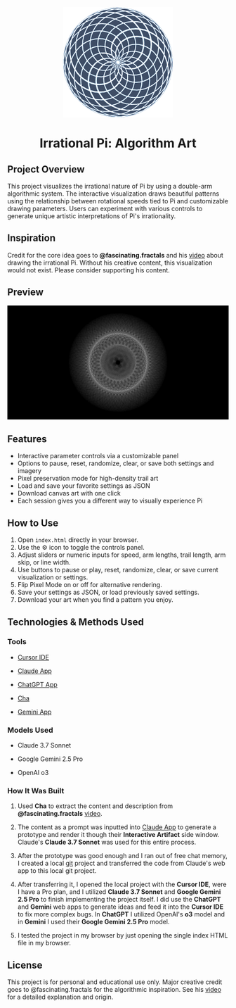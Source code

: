 <div align="center">
  <img width="250" src="./assets/images/logo.png">
</div>

<h1 align="center">Irrational Pi: Algorithm Art</h1>

## Project Overview

This project visualizes the irrational nature of Pi by using a double-arm algorithmic system. The interactive visualization draws beautiful patterns using the relationship between rotational speeds tied to Pi and customizable drawing parameters. Users can experiment with various controls to generate unique artistic interpretations of Pi's irrationality.

## Inspiration

Credit for the core idea goes to **@fascinating.fractals** and his [video](https://www.youtube.com/shorts/aUDYWYqtAR4) about drawing the irrational Pi. Without his creative content, this visualization would not exist. Please consider supporting his content.

## Preview

<div align="center">
  <img src="./assets/images/pi_visualization_1747473685628.png">
</div>

## Features

- Interactive parameter controls via a customizable panel
- Options to pause, reset, randomize, clear, or save both settings and imagery
- Pixel preservation mode for high-density trail art
- Load and save your favorite settings as JSON
- Download canvas art with one click
- Each session gives you a different way to visually experience Pi

## How to Use

1. Open `index.html` directly in your browser.
2. Use the ⚙️ icon to toggle the controls panel.
3. Adjust sliders or numeric inputs for speed, arm lengths, trail length, arm skip, or line width.
4. Use buttons to pause or play, reset, randomize, clear, or save current visualization or settings.
5. Flip Pixel Mode on or off for alternative rendering.
6. Save your settings as JSON, or load previously saved settings.
7. Download your art when you find a pattern you enjoy.

## Technologies & Methods Used

### Tools

- [Cursor IDE](https://www.cursor.com/)

- [Claude App](https://claude.ai/chats)

- [ChatGPT App](https://chat.openai.com/chat)

- [Cha](https://github.com/MehmetMHY/cha/)

- [Gemini App](https://gemini.google.com/app)

### Models Used

- Claude 3.7 Sonnet

- Google Gemini 2.5 Pro

- OpenAI o3

### How It Was Built

1. Used **Cha** to extract the content and description from **@fascinating.fractals** [video](https://www.youtube.com/shorts/aUDYWYqtAR4).

2. The content as a prompt was inputted into [Claude App](https://claude.ai/chats) to generate a prototype and render it though their **Interactive Artifact** side window. Claude's **Claude 3.7 Sonnet** was used for this entire process.

3. After the prototype was good enough and I ran out of free chat memory, I created a local [git](https://git-scm.com/) project and transferred the code from Claude's web app to this local git project.

4. After transferring it, I opened the local project with the **Cursor IDE**, were I have a Pro plan, and I utilized **Claude 3.7 Sonnet** and **Google Gemini 2.5 Pro** to finish implementing the project itself. I did use the **ChatGPT** and **Gemini** web apps to generate ideas and feed it into the **Cursor IDE** to fix more complex bugs. In **ChatGPT** I utilized OpenAI's **o3** model and in **Gemini** I used their **Google Gemini 2.5 Pro** model.

5. I tested the project in my browser by just opening the single index HTML file in my browser.

## License

This project is for personal and educational use only. Major creative credit goes to @fascinating.fractals for the algorithmic inspiration. See his [video](https://www.youtube.com/shorts/aUDYWYqtAR4) for a detailed explanation and origin.
